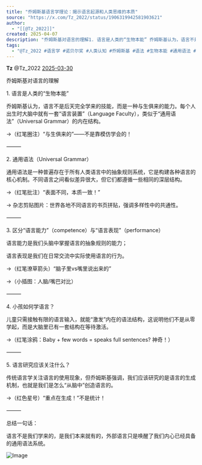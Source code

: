 ```yaml
---
title: "乔姆斯基语言学理论：揭示语言起源和人类思维的本质"
source: "https://x.com/Tz_2022/status/1906319942581903621"
author:
  - "[[@Tz_2022]]"
created: 2025-04-07
description: "乔姆斯基对语言的理解1. 语言是人类的“生物本能” 乔姆斯基认为，语言不是后天完全学来的技能，而是一种与生俱来的能力。每个人出生时大脑中就有一套“语言装置”（Language Faculty），类似于“通用语法”（Universal Grammar）的内在结构。→（红笔圈注）“与"
tags:
  - "@Tz_2022 #语言学 #诺贝尔奖 #人类认知 #乔姆斯基 #语法 #生物本能 #通用语法 #语言能力"
---
```

**Tz** @Tz\_2022 [2025-03-30](https://x.com/Tz_2022/status/1906319942581903621)

乔姆斯基对语言的理解  
  
1\. 语言是人类的“生物本能”

乔姆斯基认为，语言不是后天完全学来的技能，而是一种与生俱来的能力。每个人出生时大脑中就有一套“语言装置”（Language Faculty），类似于“通用语法”（Universal Grammar）的内在结构。  
  
→（红笔圈注）“与生俱来的”——不是靠模仿学会的！  
  
⸻  
  
2\. 通用语法（Universal Grammar）

通用语法是一种普遍存在于所有人类语言中的抽象规则系统，它是构建各种语言的核心机制。不同语言之间看似差异很大，但它们都遵循一些相同的深层结构。  
  
→（红笔批注）“表面不同，本质一致！”

→ 杂志剪贴图片：世界各地不同语言的书页拼贴，强调多样性中的共通性。  
  
⸻  
  
3\. 区分“语言能力”（competence）与“语言表现”（performance）

语言能力是我们头脑中掌握语言的抽象规则的能力；

语言表现是我们在日常交流中实际使用语言的行为。  
  
→（红笔潦草箭头）“脑子里vs嘴里说出来的”

→（小插图：人脑/嘴巴对比）  
  
⸻  
  
4\. 小孩如何学语言？

儿童只需接触有限的语言输入，就能“激发”内在的语法结构，这说明他们不是从零学起，而是大脑里已有一套结构在等待激活。  
  
→（红笔涂鸦：Baby + few words = speaks full sentences? 神奇！）  
  
⸻  
  
5\. 语言研究应该关注什么？

传统语言学关注语言的使用现象，但乔姆斯基强调，我们应该研究的是语言的生成机制，也就是我们是怎么“从脑中”创造语言的。  
  
→（红色星号）“重点在生成！”不是统计！  
  
⸻  
  
总结一句话：

语言不是我们学来的，是我们本来就有的，外部语言只是唤醒了我们内心已经具备的通用语法系统。

![Image](https://pbs.twimg.com/media/GnSb4gTW0AAeomu?format=jpg&name=large)